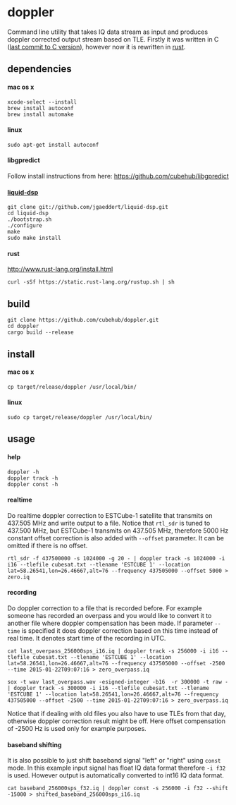 # doppler
Command line utility that takes IQ data stream as input and produces doppler corrected output stream based on TLE.
Firstly it was written in C ([last commit to C version](https://github.com/cubehub/doppler/commit/e6df4d271ece09a88b8dba9b054bb10bdcb996ce)), however now it is rewritten in [rust](http://www.rust-lang.org).

## dependencies
#### mac os x
    xcode-select --install
    brew install autoconf
    brew install automake

#### linux
    sudo apt-get install autoconf

#### libgpredict
Follow install instructions from here: https://github.com/cubehub/libgpredict

#### [liquid-dsp](https://github.com/jgaeddert/liquid-dsp)
    git clone git://github.com/jgaeddert/liquid-dsp.git
    cd liquid-dsp
    ./bootstrap.sh
    ./configure
    make
    sudo make install

#### rust
http://www.rust-lang.org/install.html

    curl -sSf https://static.rust-lang.org/rustup.sh | sh

## build
    git clone https://github.com/cubehub/doppler.git
    cd doppler
    cargo build --release

## install
#### mac os x
    cp target/release/doppler /usr/local/bin/

#### linux
    sudo cp target/release/doppler /usr/local/bin/

## usage
#### help
    doppler -h
    doppler track -h
    doppler const -h

#### realtime
Do realtime doppler correction to ESTCube-1 satellite that transmits on 437.505 MHz and write output to a file.
Notice that `rtl_sdr` is tuned to 437.500 MHz, but ESTCube-1 transmits on 437.505 MHz, therefore 5000 Hz constant offset correction is also added with `--offset` parameter. It can be omitted if there is no offset.

    rtl_sdr -f 437500000 -s 1024000 -g 20 - | doppler track -s 1024000 -i i16 --tlefile cubesat.txt --tlename 'ESTCUBE 1' --location lat=58.26541,lon=26.46667,alt=76 --frequency 437505000 --offset 5000 > zero.iq

#### recording
Do doppler correction to a file that is recorded before. For example someone has recorded an overpass and you would like to convert it to another file where doppler compensation has been made.
If parameter `--time` is specified it does doppler correction based on this time instead of real time. It denotes start time of the recording in UTC.

    cat last_overpass_256000sps_i16.iq | doppler track -s 256000 -i i16 --tlefile cubesat.txt --tlename 'ESTCUBE 1' --location lat=58.26541,lon=26.46667,alt=76 --frequency 437505000 --offset -2500 --time 2015-01-22T09:07:16 > zero_overpass.iq

    sox -t wav last_overpass.wav -esigned-integer -b16  -r 300000 -t raw - | doppler track -s 300000 -i i16 --tlefile cubesat.txt --tlename 'ESTCUBE 1' --location lat=58.26541,lon=26.46667,alt=76 --frequency 437505000 --offset -2500 --time 2015-01-22T09:07:16 > zero_overpass.iq

Notice that if dealing with old files you also have to use TLEs from that day, otherwise doppler correction result might be off. Here offset compensation of -2500 Hz is used only for example purposes.

#### baseband shifting
It is also possible to just shift baseband signal "left" or "right" using `const` mode. In this example input signal has float IQ data format therefore `-i f32` is used. However output is automatically converted to int16 IQ data format.

    cat baseband_256000sps_f32.iq | doppler const -s 256000 -i f32 --shift -15000 > shifted_baseband_256000sps_i16.iq
